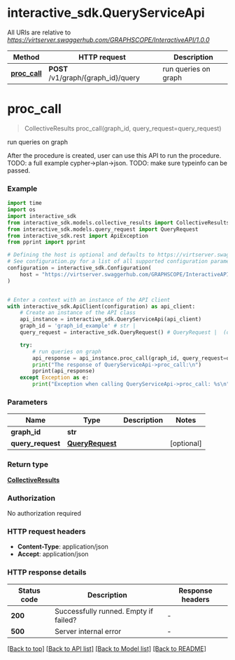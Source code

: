 # interactive_sdk.QueryServiceApi

All URIs are relative to *https://virtserver.swaggerhub.com/GRAPHSCOPE/InteractiveAPI/1.0.0*

Method | HTTP request | Description
------------- | ------------- | -------------
[**proc_call**](QueryServiceApi.md#proc_call) | **POST** /v1/graph/{graph_id}/query | run queries on graph


# **proc_call**
> CollectiveResults proc_call(graph_id, query_request=query_request)

run queries on graph

After the procedure is created, user can use this API to run the procedure. TODO: a full example cypher->plan->json. TODO: make sure typeinfo can be passed. 

### Example


```python
import time
import os
import interactive_sdk
from interactive_sdk.models.collective_results import CollectiveResults
from interactive_sdk.models.query_request import QueryRequest
from interactive_sdk.rest import ApiException
from pprint import pprint

# Defining the host is optional and defaults to https://virtserver.swaggerhub.com/GRAPHSCOPE/InteractiveAPI/1.0.0
# See configuration.py for a list of all supported configuration parameters.
configuration = interactive_sdk.Configuration(
    host = "https://virtserver.swaggerhub.com/GRAPHSCOPE/InteractiveAPI/1.0.0"
)


# Enter a context with an instance of the API client
with interactive_sdk.ApiClient(configuration) as api_client:
    # Create an instance of the API class
    api_instance = interactive_sdk.QueryServiceApi(api_client)
    graph_id = 'graph_id_example' # str | 
    query_request = interactive_sdk.QueryRequest() # QueryRequest |  (optional)

    try:
        # run queries on graph
        api_response = api_instance.proc_call(graph_id, query_request=query_request)
        print("The response of QueryServiceApi->proc_call:\n")
        pprint(api_response)
    except Exception as e:
        print("Exception when calling QueryServiceApi->proc_call: %s\n" % e)
```



### Parameters


Name | Type | Description  | Notes
------------- | ------------- | ------------- | -------------
 **graph_id** | **str**|  | 
 **query_request** | [**QueryRequest**](QueryRequest.md)|  | [optional] 

### Return type

[**CollectiveResults**](CollectiveResults.md)

### Authorization

No authorization required

### HTTP request headers

 - **Content-Type**: application/json
 - **Accept**: application/json

### HTTP response details

| Status code | Description | Response headers |
|-------------|-------------|------------------|
**200** | Successfully runned. Empty if failed? |  -  |
**500** | Server internal error |  -  |

[[Back to top]](#) [[Back to API list]](../README.md#documentation-for-api-endpoints) [[Back to Model list]](../README.md#documentation-for-models) [[Back to README]](../README.md)

